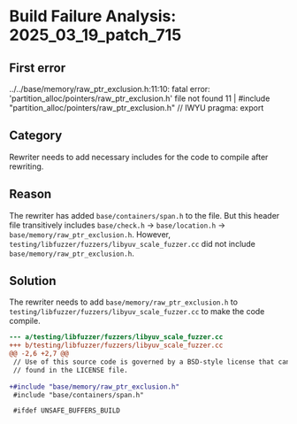 # Build Failure Analysis: 2025_03_19_patch_715

## First error

../../base/memory/raw_ptr_exclusion.h:11:10: fatal error: 'partition_alloc/pointers/raw_ptr_exclusion.h' file not found
   11 | #include "partition_alloc/pointers/raw_ptr_exclusion.h"  // IWYU pragma: export

## Category
Rewriter needs to add necessary includes for the code to compile after rewriting.

## Reason
The rewriter has added `base/containers/span.h` to the file. But this header file transitively includes `base/check.h` -> `base/location.h` -> `base/memory/raw_ptr_exclusion.h`. However, `testing/libfuzzer/fuzzers/libyuv_scale_fuzzer.cc` did not include `base/memory/raw_ptr_exclusion.h`.

## Solution
The rewriter needs to add `base/memory/raw_ptr_exclusion.h` to `testing/libfuzzer/fuzzers/libyuv_scale_fuzzer.cc` to make the code compile.

```diff
--- a/testing/libfuzzer/fuzzers/libyuv_scale_fuzzer.cc
+++ b/testing/libfuzzer/fuzzers/libyuv_scale_fuzzer.cc
@@ -2,6 +2,7 @@
 // Use of this source code is governed by a BSD-style license that can be
 // found in the LICENSE file.
 
+#include "base/memory/raw_ptr_exclusion.h"
 #include "base/containers/span.h"

 #ifdef UNSAFE_BUFFERS_BUILD